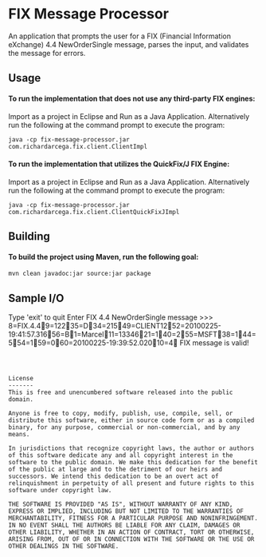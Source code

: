 FIX Message Processor
=====================

An application that prompts the user for a FIX (Financial Information eXchange) 4.4 NewOrderSingle message, parses the input, and validates the message
for errors.

Usage
-----

#### To run the implementation that does not use any third-party FIX engines:
Import as a project in Eclipse and Run as a Java Application.
Alternatively run the following at the command prompt to execute the program:
```
java -cp fix-message-processor.jar com.richardarcega.fix.client.ClientImpl
```

#### To run the implementation that utilizes the QuickFix/J FIX Engine:
Import as a project in Eclipse and Run as a Java Application.
Alternatively run the following at the command prompt to execute the program:
```
java -cp fix-message-processor.jar com.richardarcega.fix.client.ClientQuickFixJImpl
```


Building
--------

#### To build the project using Maven, run the following goal:
```
mvn clean javadoc:jar source:jar package
```



Sample I/O
----------

Type 'exit' to quit
Enter FIX 4.4 NewOrderSingle message >>> 8=FIX.4.49=12235=D34=21549=CLIENT1252=20100225-19:41:57.31656=B1=Marcel11=1334621=140=255=MSFT38=144=554=159=060=20100225-19:39:52.02010=4
FIX message is valid!
```



License
-------
This is free and unencumbered software released into the public domain.

Anyone is free to copy, modify, publish, use, compile, sell, or
distribute this software, either in source code form or as a compiled
binary, for any purpose, commercial or non-commercial, and by any
means.

In jurisdictions that recognize copyright laws, the author or authors
of this software dedicate any and all copyright interest in the
software to the public domain. We make this dedication for the benefit
of the public at large and to the detriment of our heirs and
successors. We intend this dedication to be an overt act of
relinquishment in perpetuity of all present and future rights to this
software under copyright law.

THE SOFTWARE IS PROVIDED "AS IS", WITHOUT WARRANTY OF ANY KIND,
EXPRESS OR IMPLIED, INCLUDING BUT NOT LIMITED TO THE WARRANTIES OF
MERCHANTABILITY, FITNESS FOR A PARTICULAR PURPOSE AND NONINFRINGEMENT.
IN NO EVENT SHALL THE AUTHORS BE LIABLE FOR ANY CLAIM, DAMAGES OR
OTHER LIABILITY, WHETHER IN AN ACTION OF CONTRACT, TORT OR OTHERWISE,
ARISING FROM, OUT OF OR IN CONNECTION WITH THE SOFTWARE OR THE USE OR
OTHER DEALINGS IN THE SOFTWARE.